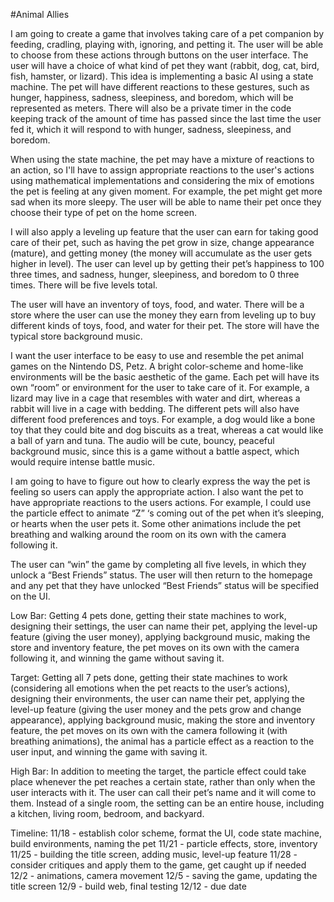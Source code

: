 #Animal Allies

I am going to create a game that involves taking care of a pet companion by feeding, cradling, playing with, ignoring, and petting it. The user will be able to choose from these actions through buttons on the user interface. The user will have a choice of what kind of pet they want (rabbit, dog, cat, bird, fish, hamster, or lizard). This idea is implementing a basic AI using a state machine. The pet will have different reactions to these gestures, such as hunger, happiness, sadness, sleepiness, and boredom, which will be represented as meters. There will also be a private timer in the code keeping track of the amount of time has passed since the last time the user fed it, which it will respond to with hunger, sadness, sleepiness, and boredom. 

When using the state machine, the pet may have a mixture of reactions to an action, so I'll have to assign appropriate reactions to the user's actions using mathematical implementations and considering the mix of emotions the pet is feeling at any given moment. For example, the pet might get more sad when its more sleepy. The user will be able to name their pet once they choose their type of pet on the home screen.

I will also apply a leveling up feature that the user can earn for taking good care of their pet, such as having the pet grow in size, change appearance (mature), and getting money (the money will accumulate as the user gets higher in level). The user can level up by getting their pet’s happiness to 100 three times, and sadness, hunger, sleepiness, and boredom to 0 three times. There will be five levels total.

The user will have an inventory of toys, food, and water. There will be a store where the user can use the money they earn from leveling up to buy different kinds of toys, food, and water for their pet. The store will have the typical store background music. 

I want the user interface to be easy to use and resemble the pet animal games on the Nintendo DS, Petz. A bright color-scheme and home-like environments will be the basic aesthetic of the game. Each pet will have its own “room” or environment for the user to take care of it. For example, a lizard may live in a cage that resembles with water and dirt, whereas a rabbit will live in a cage with bedding. The different pets will also have different food preferences and toys. For example, a dog would like a bone toy that they could bite and dog biscuits as a treat, whereas a cat would like a ball of yarn and tuna. The audio will be cute, bouncy, peaceful background music, since this is a game without a battle aspect, which would require intense battle music. 
 
I am going to have to figure out how to clearly express the way the pet is feeling so users can apply the appropriate action. I also want the pet to have appropriate reactions to the users actions. For example, I could use the particle effect to animate “Z” ‘s coming out of the pet when it’s sleeping, or hearts when the user pets it. Some other animations include the pet breathing and walking around the room on its own with the camera following it. 

The user can “win” the game by completing all five levels, in which they unlock a “Best Friends” status. The user will then return to the homepage and any pet that they have unlocked “Best Friends” status will be specified on the UI.

Low Bar: Getting 4 pets done, getting their state machines to work, designing their settings, the user can name their pet, applying the level-up feature (giving the user money), applying background music, making the store and inventory feature, the pet moves on its own with the camera following it, and winning the game without saving it.

Target: Getting all 7 pets done, getting their state machines to work (considering all emotions when the pet reacts to the user’s actions), designing their environments, the user can name their pet, applying the level-up feature (giving the user money and the pets grow and change appearance), applying background music, making the store and inventory feature, the pet moves on its own with the camera following it (with breathing animations), the animal has a particle effect as a reaction to the user input, and winning the game with saving it. 

High Bar: In addition to meeting the target, the particle effect could take place whenever the pet reaches a certain state, rather than only when the user interacts with it. The user can call their pet’s name and it will come to them. Instead of a single room, the setting can be an entire house, including a kitchen, living room, bedroom, and backyard.

Timeline: 
11/18 - establish color scheme, format the UI, code state machine, build environments, naming the pet 
11/21 - particle effects, store, inventory 
11/25 - building the title screen, adding music, level-up feature 
11/28 - consider critiques and apply them to the game, get caught up if needed 
12/2 - animations, camera movement 
12/5 - saving the game, updating the title screen 
12/9 - build web, final testing 
12/12 - due date 
